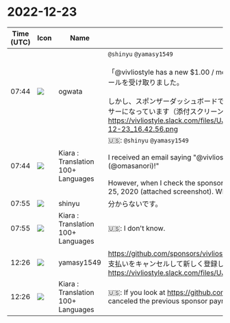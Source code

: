 # 2022-12-23

|Time (UTC)|Icon|Name|Message|
|---|---|---|---|
|07:44|![](https://avatars.slack-edge.com/2019-11-22/845042642576_070441337abaca9fb7b3_72.png)|ogwata|`@shinyu` `@yamasy1549`<br><br>「@vivliostyle has a new $1.00 / month sponsor on GitHub Sponsors (@omasanori)!」というメールを受け取りました。<br><br>しかし、スポンザーダッシュボードで確認すると、@omasanori さんは2020年10月25日からスポンサーになっています（添付スクリーンショット）。これはどういうことでしょう？<br>https://vivliostyle.slack.com/files/UJS3RCS86/F04G95VKQ30/____________________________2022-12-23_16.42.56.png|
|07:44|![](https://avatars.slack-edge.com/2021-08-02/2324149410423_2aa7423c4133ecb9f168_72.png)|Kiara : Translation 100+ Languages|🇺🇸: `@shinyu` `@yamasy1549`<br><br>I received an email saying "@vivliostyle has a new $1.00 / month sponsor on GitHub Sponsors (@omasanori)!"<br><br>However, when I check the sponsor dashboard, @omasanori has been a sponsor since October 25, 2020 (attached screenshot). What is this?|
|07:55|![](https://avatars.slack-edge.com/2018-04-27/354445776386_e258f5ed5ba887b08668_72.jpg)|shinyu|分からないです。|
|07:55|![](https://avatars.slack-edge.com/2021-08-02/2324149410423_2aa7423c4133ecb9f168_72.png)|Kiara : Translation 100+ Languages|🇺🇸: I don't know.|
|12:26|![](https://secure.gravatar.com/avatar/b2dffef7ce30f6f8f399f2a172229711.jpg?s=72&d=https%3A%2F%2Fa.slack-edge.com%2Fdf10d%2Fimg%2Favatars%2Fava_0012-72.png)|yamasy1549|<https://github.com/sponsors/vivliostyle/dashboard/activity> を見ると、一度これまでのスポンサー支払いをキャンセルして新しく登録し直したように見えます。<br>https://vivliostyle.slack.com/files/UJ734DS4V/F04GK5MU4A0/image.png|
|12:26|![](https://avatars.slack-edge.com/2021-08-02/2324149410423_2aa7423c4133ecb9f168_72.png)|Kiara : Translation 100+ Languages|🇺🇸: If you look at <https://github.com/sponsors/vivliostyle/dashboard/activity>, it looks like you canceled the previous sponsor payment and registered again.|
